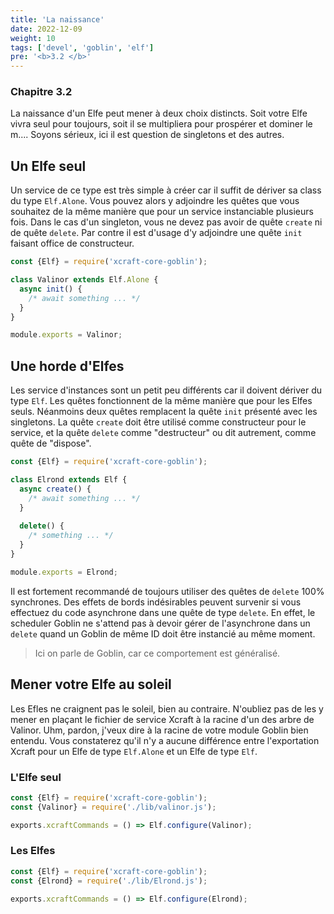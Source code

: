 ```yaml
---
title: 'La naissance'
date: 2022-12-09
weight: 10
tags: ['devel', 'goblin', 'elf']
pre: '<b>3.2 </b>'
---
```


### Chapitre 3.2

La naissance d'un Elfe peut mener à deux choix distincts. Soit votre Elfe vivra seul pour toujours, soit il se multipliera pour prospérer et dominer le m.... Soyons sérieux, ici il est question de singletons et des autres.

## Un Elfe seul

Un service de ce type est très simple à créer car il suffit de dériver sa class du type `Elf.Alone`. Vous pouvez alors y adjoindre les quêtes que vous souhaitez de la même manière que pour un service instanciable plusieurs fois. Dans le cas d'un singleton, vous ne devez pas avoir de quête `create` ni de quête `delete`. Par contre il est d'usage d'y adjoindre une quête `init` faisant office de constructeur.

```js
const {Elf} = require('xcraft-core-goblin');

class Valinor extends Elf.Alone {
  async init() {
    /* await something ... */
  }
}

module.exports = Valinor;
```

## Une horde d'Elfes

Les service d'instances sont un petit peu différents car il doivent dériver du type `Elf`. Les quêtes fonctionnent de la même manière que pour les Elfes seuls. Néanmoins deux quêtes remplacent la quête `init` présenté avec les singletons. La quête `create` doit être utilisé comme constructeur pour le service, et la quête `delete` comme "destructeur" ou dit autrement, comme quête de "dispose".

```js
const {Elf} = require('xcraft-core-goblin');

class Elrond extends Elf {
  async create() {
    /* await something ... */
  }
  
  delete() {
    /* something ... */
  }
}

module.exports = Elrond;
```

Il est fortement recommandé de toujours utiliser des quêtes de `delete` 100% synchrones. Des effets de bords indésirables peuvent survenir si vous effectuez du code asynchrone dans une quête de type `delete`. En effet, le scheduler Goblin ne s'attend pas à devoir gérer de l'asynchrone dans un `delete` quand un Goblin de même ID doit être instancié au même moment.

> Ici on parle de Goblin, car ce comportement est généralisé.

## Mener votre Elfe au soleil

Les Efles ne craignent pas le soleil, bien au contraire. N'oubliez pas de les y mener en plaçant le fichier de service Xcraft à la racine d'un des arbre de Valinor. Uhm, pardon, j'veux dire à la racine de votre module Goblin bien entendu. Vous constaterez qu'il n'y a aucune différence entre l'exportation Xcraft pour un Elfe de type `Elf.Alone` et un Elfe de type `Elf`.

### L'Elfe seul

```js
const {Elf} = require('xcraft-core-goblin');
const {Valinor} = require('./lib/valinor.js');

exports.xcraftCommands = () => Elf.configure(Valinor);
```

### Les Elfes

```js
const {Elf} = require('xcraft-core-goblin');
const {Elrond} = require('./lib/Elrond.js');

exports.xcraftCommands = () => Elf.configure(Elrond);
```

